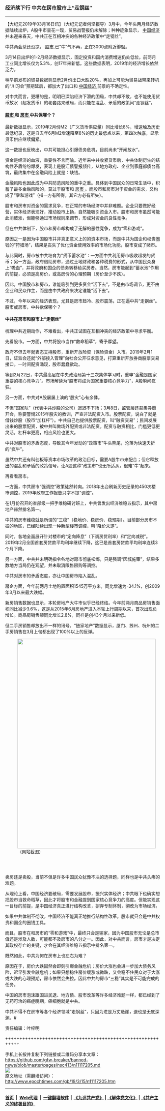 ### 经济续下行 中共在房市股市上“走钢丝”
------------------------

<p>
 【大纪元2019年03月16日讯】（大纪元记者何坚报导）3月中，今年头两月经济数据陆续出炉，A股牛市昙花一现，贸易战警报仍未解除；种种迹象显示，
 <a href="http://www.epochtimes.com/gb/tag/%E4%B8%AD%E5%9B%BD%E7%BB%8F%E6%B5%8E.html">
  中国经济
 </a>
 并未迎来春天，中共正在互相冲突的各种经济政策中“走钢丝”。
</p>
<p>
 中共两会茶还没凉，
 <a href="http://www.epochtimes.com/gb/tag/%E8%82%A1%E5%B8%82.html">
  股市
 </a>
 已“牛”气不再，正在3000点附近徘徊。
</p>
<p>
 3月14日出炉的1-2月经济数据显示，固定投资和国内消费增速仍处低位，前两月工业同比增长仅为5.3%，创17年来新低。这些数据表明，2019年的经济增长依然乏力。
</p>
<p>
 稍早前发布的贸易数据则显示2月份出口大跌20%，再加上可能为贸易战带来转机的“川习会”预期延后，都加大了出口和
 <a href="http://www.epochtimes.com/gb/tag/%E4%B8%AD%E5%9B%BD%E7%BB%8F%E6%B5%8E.html">
  中国经济
 </a>
 前景的不确定性。
</p>
<p>
 对中共而言，更糟的是，明明已深陷经济下滑的困局，中共却不敢，也不能使用货币放水（超发货币）的老套路来破局，而只能在混乱、矛盾的政策间“走钢丝”。
</p>
<h4>
 <a href="http://www.epochtimes.com/gb/tag/%E8%82%A1%E5%B8%82.html">
  股市
 </a>
 和
 <a href="http://www.epochtimes.com/gb/tag/%E6%88%BF%E5%B8%82.html">
  房市
 </a>
 中共保哪个？
</h4>
<p>
 最新数据显示，2019年2月份M2（广义货币供应量）同比增长8%，增速触及历史最低纪录，这是自去年6月M2增速降至8%的历史最低点以来，第四次触底，显示货币供应继续偏紧。
</p>
<p>
 这一数据也反映出，中共可能担心引爆债务危机，目前尚未“开闸放水”。
</p>
<p>
 资金是经济的血液，重要性不言而喻。近年来中共收紧货币后，中共体制衍生的结构性矛盾纷纷爆发，表现上是股汇债警报频传，从地方政府、企业到家庭都债台高筑，最终集中在金融风险上就是：缺钱。
</p>
<p>
 金融风险也因此成为中共防范风险的重中之重。具体到中国民众的日常生活中，积蓄了最多金融风险的，莫过于股市和
 <a href="http://www.epochtimes.com/gb/tag/%E6%88%BF%E5%B8%82.html">
  房市
 </a>
 。而股市和房市对于资金的需求，又构成了“零和游戏”（指一方有所得，其它方必有所失）。
</p>
<p>
 股市和房市对资金的需求竞争，在正常的市场经济中并非难题。企业只要做好经营，实体经济表现好，推动股市上扬，自然能吸引资金入市。股市和房市虽然可能此消彼涨，但能够通过市场规则来调节，形成对资金的良性竞争。
</p>
<p>
 但在中共体制下，股市和房市却构成了无解的恶性竞争，成为“零和游戏”。
</p>
<p>
 原因之一是因为中国股市并非真正意义上的的资本市场，而是中共为国企和权贵圈钱的“狩猎场”，结果是丧失了优化资金使用效率的市场化功能，股市变成了赌市。
</p>
<p>
 与此同时，房市被中共培育为“货币蓄水池”：一方面中共利用房市吸收超发的货币；另一方面，政府借助房市，通过土地财政和各种税费的形式，从中国民众身上“吸血”，并将政府和国企的债务转移给买房者。当然，房市能起到“蓄水池”作用的前提，必须是高房价，或高房价的心理预期（房价至少不跌）。
</p>
<p>
 因此，中国股市和房市，谁能吸引到更多资金“活下去”，不是由市场调节，更不由企业和民众作主，而是由中共政府来决定谁能“活下去”。
</p>
<p>
 不过，今年以来的经济表现，尤其是房市趋冷、股市震荡，正在逼中共“走钢丝”。股市或房市，中共欲保哪个？
</p>
<h4>
 中共在房市和股市上“走钢丝”
</h4>
<p>
 梳理中共近期动作，不难看出，中共正试图在互相冲突的经济政策中寻求平衡。
</p>
<p>
 先看股市。一方面，中共将股市当作“救命稻草”，寄予厚望。
</p>
<p>
 政府不但去年就表态支持股市，重新开放险资（保险资金）入市。2019年2月1日，证监会还就“外部接入管理”向社会公开征求意见，打算重新开放券商股票交易接口。一时间配资涌现，股市蠢蠢欲动。
</p>
<p>
 等到2月22日，中共最高层在中央政治局第十三次集体学习时，重申“金融是国家重要的核心竞争力”。市场解读为“股市将成为国家重要核心竞争力”，A股瞬间疯狂。
</p>
<p>
 另一方面，中共对A股屡屡上演的“股灾”心有余悸。
</p>
<p>
 不但“国家队”（代表中共炒股的公司）迟迟不下场；3月8日，监管层还召集券商开会，称要警惕2015年股灾的教训，严查非法配资入市。股票配资，说白了就是借钱炒股（股市“加杠杆”）。中共自己也提供股票配资，叫“融资交易”；民间发展出来的股票配资，被中共叫做场外配资或非法配资。配资与融资相比，门槛更低更灵活，杠杆率更高，相应风险也更大。
</p>
<p>
 中共对股市的矛盾态度，导致其今年发动的“政策市”牛头熊尾，沦落为快速夭折的“疯牛”。
</p>
<p>
 虽然中共还有科创板等资本市场改革的政治目标，需要A股牛市来配合；但它释放出的混乱和矛盾的政策信号，让A股这种“政策市”也无所适从，很难“牛”起来。
</p>
<p>
 再看看房市。
</p>
<p>
 一方面，中共房市“强调控”政策徒然转向。2018年出台刷新历史纪录的450次楼市调控，2019年政府工作报告只字不提“调控”。
</p>
<p>
 在1月份召开的省部级一把手维稳研讨班上，中共曾发出经济维稳五指示，其中房地产赫然排名第一。
</p>
<p>
 中共的房市维稳就是所谓的“三稳”（稳地价、稳房价、稳预期）。目前部分房市不振的地区，已经陆续出现一种新型楼市调控，叫“降价未遂”。
</p>
<p>
 同时，各地全面展开针对楼市的“定向降息”（下调房贷利率）和“定向减税”。2019年2月全国首套房贷款平均利率继续下降，这已是首套房贷款平均利率连续3个月下降。
</p>
<p>
 另一方面，中共并未明确指令各地对房市彻底松绑，只是强调“因城施策”，结果多数地方当局仍在观望，并未取消限售限购等调控。
</p>
<p>
 中共对房市的矛盾态度，亦让中国房市陷入混乱。
</p>
<p>
 房企方面，今年前两月土地购置面积1545万平方米，同比增速为-34.1%，创2009年3月以来最大跌幅。
</p>
<p>
 新房销售数据也显示，本轮房地产大牛市似乎已经终结。今年前两月商品房销售面积同比减少3.6%，这是从2015年6月房地产进入本轮上行周期以来，首次出现负增长。商品房销售额同比增长2.8%，同样是创43个月以来新低。
</p>
<p>
 但二手房销售却放出不一样的讯号。“链家地产”数据显示，厦门、苏州、杭州的二手房销售在3月上旬都出现了100%以上的反弹。
</p>
<figure class="wp-caption alignnone" id="attachment_11117206" style="width: 450px">
 <a href="http://i.epochtimes.com/assets/uploads/2019/03/002.jpg" rel="noopener noreferrer" target="_blank">
  <img alt="" class="wp-image-11117206 size-medium" height="682" src="http://i.epochtimes.com/assets/uploads/2019/03/002-450x682.jpg" width="450"/>
 </a>
 <br/><figcaption class="wp-caption-text">
  （网站截图）
 </figcaption><br/>
</figure><br/>
<p>
 卖房还是卖股，当前不但是许多中国民众犹豫不决的选择题，同样也是中共头疼的难题。
</p>
<p>
 从理论上看，中国经济要破局，需要发展股市，振兴实体经济；中共眼下也确实想把股市当救命稻草，因此才将股市和金融提到国家核心竞争力的高度。但能实现这一目标的前提，是中国经济真正进行结构改革，摒弃专制体制，彻改为市场经济。
</p>
<p>
 如果中共体制不彻改，中国经济不能真正地推行结构性改革，股市就只会是中共权贵和国企的圈钱工具。
</p>
<p>
 而且，股市在和房市的“零和游戏”中，最终只会是输家，因为中国股市无论是总市值还是涉及人数，可能都不及房市的八分之一。因此，对中共而言，房市才是决定其政权存亡的关键，才会在其经济维稳五指示中排名第一。
</p>
<p>
 既然如此，中共为何在房市上也左右为难？
</p>
<p>
 原因在于，房价大跌固然会即刻引爆金融危机；房价大涨也会进一步加大债务风险，迟早引发金融危机；如果只想稳住房价缓涨或微跌，又会稳不住民众对于大涨或大跌的心理预期，房市依然会失控。因此中共的房市“三稳”其实是不可能完成的任务。
</p>
<p>
 中国的房市泡沫跟国进民退、地方债、股市改革等许多经济难题一样，都已经到了无药可治的癌症晚期，癌细胞就是中共。
</p>
<p>
 中共不得不在房市等各个经济领域“走钢丝”，只因为进是万丈悬崖，退也是无底深渊。#
</p>
<p>
 责任编辑：叶梓明
</p>

+++++++++++++++++++++++++++++++++++++++++++++++++++++++++++<br/><br/>
手机上长按并复制下列链接或二维码分享本文章：<br/>
https://github.com/gfw-breaker/banned-news/blob/master/pages/nsc413/n11117205.md <br/>
<a href='https://github.com/gfw-breaker/banned-news/blob/master/pages/nsc413/n11117205.md'><img src='https://github.com/gfw-breaker/banned-news/blob/master/pages/nsc413/n11117205.md.png'/></a> <br/>
原文地址（需翻墙访问）：http://www.epochtimes.com/gb/19/3/15/n11117205.htm


------------------------
#### [首页](https://github.com/gfw-breaker/banned-news/blob/master/README.md) &nbsp;|&nbsp; [Web代理](https://github.com/labour-camp/helloworld) &nbsp;|&nbsp; [一键翻墙软件](https://github.com/gfw-breaker/nogfw/blob/master/README.md) &nbsp;| [《九评共产党》](https://github.com/gfw-breaker/9ping.md/blob/master/README.md#九评之一评共产党是什么) | [《解体党文化》](https://github.com/gfw-breaker/jtdwh.md/blob/master/README.md) | [《共产主义的终极目的》](https://github.com/gfw-breaker/gczydzjmd.md/blob/master/README.md)

